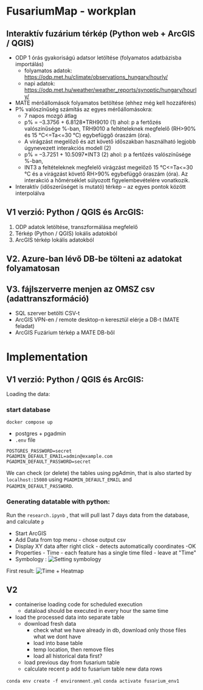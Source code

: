 # FusariumMap - workplan

## Interaktív fuzárium térkép (Python web + ArcGIS / QGIS)
- ODP 1 órás gyakoriságú adatsor letöltése (folyamatos adatbázisba importálás)
    - folyamatos adatok: https://odp.met.hu/climate/observations_hungary/hourly/
    - napi adatok: https://odp.met.hu/weather/weather_reports/synoptic/hungary/hourly/
- MATE mérőállomások folyamatos betöltése (ehhez még kell hozzáférés)
- P% valószínűség számítás az egyes mérőállomásokra:
    - 7 napos mozgó átlag
    - p% = –3.3756 + 6.8128*TRH9010         (1)          ahol: p a fertőzés valószínűsége %-ban, TRH9010 a feltételeknek megfelelő (RH>90% és 15 °C<=Ta<=30 °C) egybefüggő óraszám (óra).
    - A virágzást megelőző és azt követő időszakban használható legjobb úgynevezett interakciós modell (2)
    - p% = –3.7251 + 10.5097*INT3 (2)          ahol: p a fertőzés valószínűsége %-ban,
    - INT3 a feltételeknek megfelelő virágzást megelőző 15 °C<=Ta<=30 °C és a virágzást követő RH>90% egybefüggő óraszám (óra). Az interakció a hőmérséklet súlyozott figyelembevételére vonatkozik.
- Interaktív (időszerűséget is mutató) térkép – az egyes pontok között interpolálva
 
## V1 verzió: Python / QGIS  és ArcGIS:
  1. ODP adatok letöltése, transzformálása megfelelő
  2. Térkép (Python / QGIS) lokális adatokból
  3. ArcGIS térkép lokális adatokból
## V2. Azure-ban lévő DB-be tölteni az adatokat folyamatosan
## V3. fájlszerverre menjen az OMSZ csv (adattranszformáció)
  - SQL szerver betölti CSV-t
  - ArcGIS VPN-en / remote desktop-n keresztül elérje a DB-t (MATE feladat)
  - ArcGIS Fuzárium térkép a MATE DB-ből

# Implementation 
## V1 verzió: Python / QGIS  és ArcGIS:
Loading the data:
### start database


```docker compose up```
-  postgres + pgadmin
- ```.env``` file
```
POSTGRES_PASSWORD=secret
PGADMIN_DEFAULT_EMAIL=admin@example.com
PGADMIN_DEFAULT_PASSWORD=secret
```

We can check (or delete) the tables using pgAdmin, that is also started by   ```localhost:15080``` using ```PGADMIN_DEFAULT_EMAIL``` and  ```PGADMIN_DEFAULT_PASSWORD```.

### Generating datatable with python:

Run the ```research.ipynb``` , that will pull last 7 days data from the database, and calculate ```p```


 - Start ArcGIS
 - Add Data  from top menu - chose output csv
 - Display XY data after right click - detects automatically coordinates -OK
 - Properties - Time - each feature has a single time filed - leave at "Time"
 - Symbology :
![Setting symbology](img/symbology.png "Setting symbology")

First result:
![Time + Heatmap](img/arcgisv1.gif "Time + Heatmap")

## V2
- containerise loading code for scheduled execution
  - dataload should be executed in every hour the same time
- load the processed data into separate table
  - download fresh data
    - check what we have already in db, download only those files what we dont have
    - load into base table
    - temp location, then remove files
    - load all historical data first? 
  - load previous day from fusarium table 
  - calculate recent p add to fusarium table new data rows  

```conda env create -f environment.yml```
```conda activate fusarium_env1```
```python -m ipykernel install --user --name=fusarium_env1
```